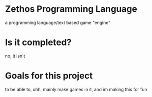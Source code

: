# Zethos Programming Language
a programming language/text based game "engine"
# Is it completed?
no, it isn't
# Goals for this project
to be able to, uhh, mainly make games in it, and im making this for fun
